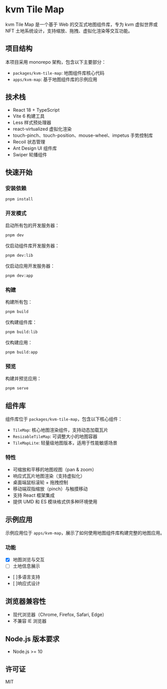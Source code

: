 # kvm Tile Map

kvm Tile Map 是一个基于 Web 的交互式地图组件库，专为 kvm 虚拟世界或 NFT 土地系统设计，支持缩放、拖拽、虚拟化渲染等交互功能。

## 项目结构

本项目采用 monorepo 架构，包含以下主要部分：

- `packages/kvm-tile-map`: 地图组件库核心代码
- `apps/kvm-map`: 基于地图组件库的示例应用

## 技术栈

- React 18 + TypeScript
- Vite 6 构建工具
- Less 样式预处理器
- react-virtualized 虚拟化渲染
- touch-pinch、touch-position、mouse-wheel、impetus 手势控制库
- Recoil 状态管理
- Ant Design UI 组件库
- Swiper 轮播组件

## 快速开始

### 安装依赖

```bash
pnpm install
```

### 开发模式

启动所有包的开发服务器：

```bash
pnpm dev
```

仅启动组件库开发服务器：

```bash
pnpm dev:lib
```

仅启动应用开发服务器：

```bash
pnpm dev:app
```

### 构建

构建所有包：

```bash
pnpm build
```

仅构建组件库：

```bash
pnpm build:lib
```

仅构建应用：

```bash
pnpm build:app
```

### 预览

构建并预览应用：

```bash
pnpm serve
```

## 组件库

组件库位于 `packages/kvm-tile-map`，包含以下核心组件：

- `TileMap`: 核心地图渲染组件，支持动态加载瓦片
- `ResizableTileMap`: 可调整大小的地图容器
- `TileMapLite`: 轻量级地图版本，适用于性能敏感场景

### 特性

- 可缩放和平移的地图视图（pan & zoom）
- 响应式瓦片地图渲染（支持虚拟化）
- 桌面端鼠标滚轮 + 拖拽控制
- 移动端双指缩放（pinch）与触摸移动
- 支持 React 框架集成
- 提供 UMD 和 ES 模块格式供多种环境使用

## 示例应用

示例应用位于 `apps/kvm-map`，展示了如何使用地图组件库构建完整的地图应用。

### 功能

- [x] 地图浏览与交互
- [ ] 土地信息展示
- [ ]多语言支持
- [ ]响应式设计

## 浏览器兼容性

- 现代浏览器（Chrome, Firefox, Safari, Edge）
- 不兼容 IE 浏览器

## Node.js 版本要求

- Node.js >= 10

## 许可证

MIT
